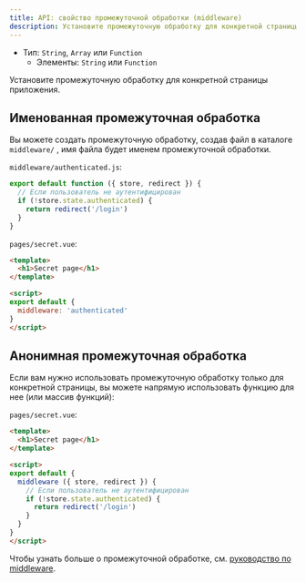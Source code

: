 ```yaml
---
title: API: свойство промежуточной обработки (middleware)
description: Установите промежуточную обработку для конкретной страницы приложения.
---
```


- Тип: `String`, `Array` или `Function`
    - Элементы: `String` или `Function`

Установите промежуточную обработку для конкретной страницы приложения.

## Именованная промежуточная обработка

Вы можете создать промежуточную обработку, создав файл в каталоге `middleware/` , имя файла будет именем промежуточной обработки.

`middleware/authenticated.js`:

```js
export default function ({ store, redirect }) {
  // Если пользователь не аутентифицирован
  if (!store.state.authenticated) {
    return redirect('/login')
  }
}
```

`pages/secret.vue`:

```html
<template>
  <h1>Secret page</h1>
</template>

<script>
export default {
  middleware: 'authenticated'
}
</script>
```

## Анонимная промежуточная обработка

Если вам нужно использовать промежуточную обработку только для конкретной страницы, вы можете напрямую использовать функцию для нее (или массив функций):

`pages/secret.vue`:

```html
<template>
  <h1>Secret page</h1>
</template>

<script>
export default {
  middleware ({ store, redirect }) {
    // Если пользователь не аутентифицирован
    if (!store.state.authenticated) {
      return redirect('/login')
    }
  }
}
</script>
```

Чтобы узнать больше о промежуточной обработке, см. [руководство по middleware](/guide/routing#middleware).
